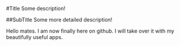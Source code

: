 #Title
Some description!

##SubTitle
Some more detailed description!

Hello mates. I am now finally here on github. I will take over it with my beautifully useful apps.
